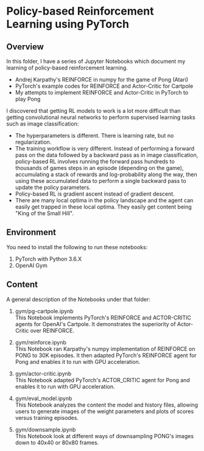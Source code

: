 # Policy-based Reinforcement Learning using PyTorch

## Overview

In this folder, I have a series of Jupyter Notebooks which document my learning of policy-based reinforcement learning.  

* Andrej Karpathy's REINFORCE in numpy for the game of Pong (Atari)   
* PyTorch's example codes for REINFORCE and Actor-Critic for Cartpole  
* My attempts to implement REINFORCE and Actor-Critic in PyTorch to play Pong  

I discovered that getting RL models to work is a lot more difficult than getting convolutional neural networks to perform supervised learning tasks such as image classification:  

* The hyperparameters is different. There is learning rate, but no regularization.  
* The training workflow is very different. Instead of performing a forward pass on the data followed by a backward pass as in image classification, policy-based RL involves running the forward pass hundreds to thousands of games steps in an episode (depending on the game), accumulating a stack of rewards and log-probability along the way, then using these accumulated data to perform a single backward pass to update the policy parameters.  
* Policy-based RL is gradient ascent instead of gradient descent.  
* There are many local optima in the policy landscape and the agent can easily get trapped in these local optima. They easily get content being "King of the Small Hill".  

## Environment

You need to install the following to run these notebooks:
1. PyTorch with Python 3.6.X
2. OpenAI Gym

## Content

A general description of the Notebooks under that folder:

1. gym/pg-cartpole.ipynb    
This Notebook implements PyTorch's REINFORCE and ACTOR-CRITIC agents for OpenAI's Cartpole. It demonstrates the superiority of Actor-Critic over REINFORCE.

2. gym/reinforce.ipynb    
This Notebook ran Karpathy's numpy implementation of REINFORCE on PONG to 30K episodes. It then adapted PyTorch's REINFORCE agent for Pong and enables it to run with GPU acceleration.

3. gym/actor-critic.ipynb    
This Notebook adapted PyTorch's ACTOR_CRITIC agent for Pong and enables it to run with GPU acceleration.

4. gym/eval_model.ipynb    
This Notebook analyzes the content the model and history files, allowing users to generate images of the weight parameters and plots of scores versus training episodes.

5. gym/downsample.ipynb    
This Notebook look at different ways of downsampling PONG's images down to 40x40 or 80x80 frames.

